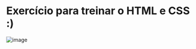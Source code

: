 # Exercício para treinar o HTML e CSS :)
![image](https://user-images.githubusercontent.com/108759445/235384686-6f15acc8-8f48-4c83-9852-37229f976343.png)
